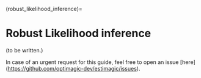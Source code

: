 (robust_likelihood_inference)=

# Robust Likelihood inference

(to be written.)

In case of an urgent request for this guide, feel free to open an issue
\[here\](<https://github.com/optimagic-dev/estimagic/issues>).
